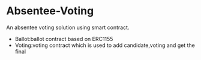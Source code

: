 # Absentee-Voting
An absentee voting solution using smart contract.
* Ballot:ballot contract based on ERC1155
* Voting:voting contract which is used to add candidate,voting and get the final 
